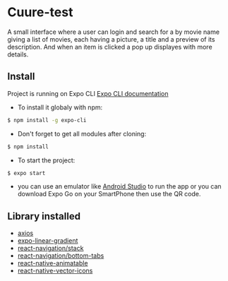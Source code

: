 # Cuure-test
A small interface where a user can login and search for a by movie name
giving a list of movies, each having a picture, a title and a preview of its description. And
when an item is clicked a pop up displayes with more details.

## Install
Project is running on Expo CLI [Expo CLI documentation](https://docs.expo.io/workflow/expo-cli/)

- To install it globaly with npm:
```bash
$ npm install -g expo-cli
```
- Don't forget to get all modules after cloning:
```bash
$ npm install
```
- To start the project:
```bash
$ expo start
```
- you can use an emulator like [Android Studio](https://developer.android.com/studio?hl=fr&gclid=Cj0KCQjw_dWGBhDAARIsAMcYuJzSovQUMaKvzzyj5RGep02BK4sZNquPNdM7-vQApyo1TW7hJvsjNbEaAhBDEALw_wcB&gclsrc=aw.ds) to run the app or you can download Expo Go on your SmartPhone then use the QR code.

## Library installed
- [axios](https://github.com/axios/axios)
- [expo-linear-gradient](https://docs.expo.io/versions/latest/sdk/linear-gradient/)
- [react-navigation/stack](https://reactnavigation.org/docs/stack-navigator/)
- [react-navigation/bottom-tabs](https://reactnavigation.org/docs/bottom-tab-navigator/)
- [react-native-animatable](https://github.com/oblador/react-native-animatable)
- [react-native-vector-icons](https://github.com/oblador/react-native-vector-icons)
